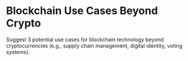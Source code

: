 # Blockchain Use Cases Beyond Crypto

Suggest 3 potential use cases for blockchain technology beyond cryptocurrencies (e.g., supply chain management, digital identity, voting systems).